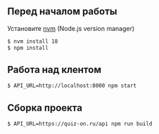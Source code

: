 ## Перед началом работы

Установите [nvm](https://github.com/nvm-sh/nvm#installation-and-update) (Node.js version manager)

```bash
$ nvm install 18
$ npm install
```

## Работа над клентом

```bash
$ API_URL=http://localhost:8000 npm start
```

## Сборка проекта

```bash
$ API_URL=https://quiz-on.ru/api npm run build
```